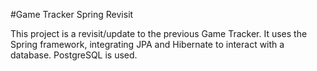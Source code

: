 #Game Tracker Spring Revisit

This project is a revisit/update to the previous Game Tracker. It uses the Spring framework, integrating
JPA and Hibernate to interact with a database. PostgreSQL is used.